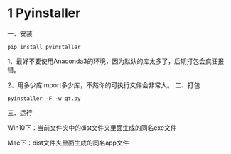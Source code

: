 # 1 Pyinstaller

一、安装

```shell
pip install pyinstaller
```

1、最好不要使用Anaconda3的环境，因为默认的库太多了，后期打包会疯狂报错。

2、用多少库import多少库，不然你的可执行文件会非常大。
 二、打包

```shell
pyinstaller -F -w qt.py
```

三、运行

Win10下：当前文件夹中的dist文件夹里面生成的同名exe文件

Mac下：dist文件夹里面生成的同名app文件

